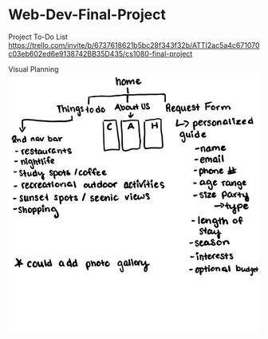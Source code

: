 # Web-Dev-Final-Project

Project To-Do List
https://trello.com/invite/b/6737618621b5bc28f343f32b/ATTI2ac5a4c671070c03eb602ed6e9138742BB35D435/cs1080-final-project

Visual Planning
![alt](images/VisualPlanning.jpg)

